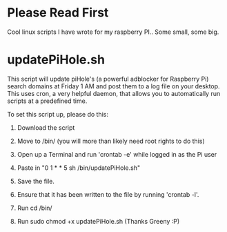 # Please Read First



Cool linux scripts I have wrote for my raspberry PI.. Some small, some big. 



# updatePiHole.sh


This script will update piHole's (a powerful adblocker for Raspberry Pi) search domains at Friday 1 AM and post them to a log file on your desktop.
This uses cron, a very helpful daemon, that allows you to automatically run scripts at a predefined time.

To set this script up, please do this:

1) Download the script

2) Move to /bin/ (you will more than likely need root rights to do this)

3) Open up a Terminal and run 'crontab -e' while logged in as the Pi user



4) Paste in "0 1 * * 5 sh /bin/updatePiHole.sh"

5) Save the file.

6) Ensure that it has been written to the file by running 'crontab -l'.

7) Run cd /bin/

8) Run sudo chmod +x updatePiHole.sh (Thanks Greeny :P)

